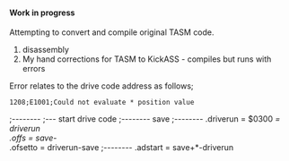#### Work in progress

Attempting to convert and compile original TASM code.

1. disassembly 
2. My hand corrections for TASM to KickASS - compiles but runs with errors


Error relates to the drive code address as follows;
```
1208;E1001;Could not evaluate * position value
```
;--------
;---     start drive code
;--------
save
;--------
.driverun = $0300
         *= driverun       
         .offs = save-*       
.ofsetto  = driverun-save
;--------
.adstart  = save+*-driverun
